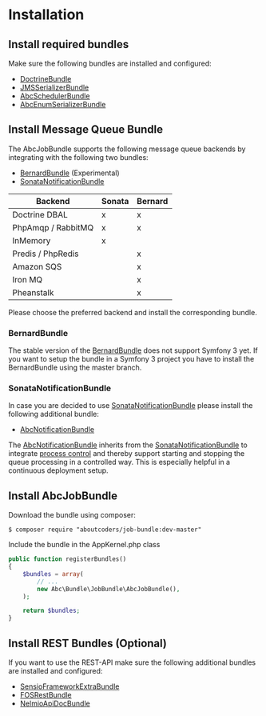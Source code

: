 Installation
============

## Install required bundles

Make sure the following bundles are installed and configured:

* [DoctrineBundle](http://symfony.com/doc/master/bundles/DoctrineBundle/index.html)
* [JMSSerializerBundle](https://github.com/schmittjoh/JMSSerializerBundle)
* [AbcSchedulerBundle](https://github.com/aboutcoders/scheduler-bundle)
* [AbcEnumSerializerBundle](https://github.com/aboutcoders/enum-serializer-bundle)

## Install Message Queue Bundle

The AbcJobBundle supports the following message queue backends by integrating with the following two bundles:
 
* [BernardBundle](https://github.com/bernardphp/BernardBundle) (Experimental)
* [SonataNotificationBundle](https://github.com/sonata-project/SonataNotificationBundle)

| Backend            | Sonata | Bernard |
|--------------------|--------|---------|
| Doctrine DBAL      |    x   |    x    |
| PhpAmqp / RabbitMQ |    x   |    x    |
| InMemory           |    x   |         |
| Predis / PhpRedis  |        |    x    |
| Amazon SQS         |        |    x    |
| Iron MQ            |        |    x    |
| Pheanstalk         |        |    x    |

Please choose the preferred backend and install the corresponding bundle.
 
### BernardBundle

The stable version of the [BernardBundle](https://github.com/bernardphp/BernardBundle) does not support Symfony 3 yet. If you want to setup the bundle in a Symfony 3 project you have to install the BernardBundle using the master branch.
 
### SonataNotificationBundle
 
In case you are decided to use [SonataNotificationBundle](https://github.com/sonata-project/SonataNotificationBundle) please install the following additional bundle:
 
* [AbcNotificationBundle](https://github.com/aboutcoders/notification-bundle)

The [AbcNotificationBundle](https://github.com/aboutcoders/notification-bundle) inherits from the [SonataNotificationBundle](https://github.com/sonata-project/SonataNotificationBundle) to integrate [process control](https://github.com/aboutcoders/process-control-bundle) and thereby support starting and stopping the queue processing in a controlled way. This is especially helpful in a continuous deployment setup.

## Install AbcJobBundle

Download the bundle using composer:

```
$ composer require "aboutcoders/job-bundle:dev-master"
```

Include the bundle in the AppKernel.php class

```php
public function registerBundles()
{
    $bundles = array(
        // ...
        new Abc\Bundle\JobBundle\AbcJobBundle(),
    );

    return $bundles;
}
```

## Install REST Bundles (Optional)

If you want to use the REST-API make sure the following additional bundles are installed and configured:

* [SensioFrameworkExtraBundle](http://symfony.com/doc/current/bundles/SensioFrameworkExtraBundle)
* [FOSRestBundle](https://github.com/FriendsOfSymfony/FOSRestBundle)
* [NelmioApiDocBundle](https://github.com/nelmio/NelmioApiDocBundle)